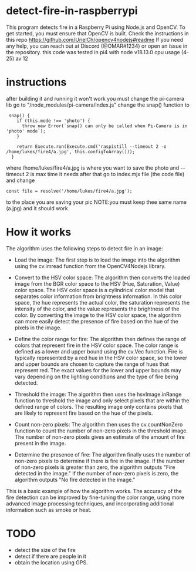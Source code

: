 # detect-fire-in-raspberrypi
This program detects fire in a Raspberry Pi using Node.js and OpenCV. To get started, you must ensure that OpenCV is built. Check the instructions in this repo https://github.com/UrielCh/opencv4nodejs#readme If you need any help, you can reach out at Discord (@OMAR#1234) or open an issue in the repository.
this code was tested in pi4 with node v18.13.0 cpu usage (4-25) av 12
# instructions  
after building it and running it won't work you must change the pi-camera lib 
go to "/node_modules/pi-camera/index.js"
change the snap() function to
```
 snap() {
    if (this.mode !== 'photo') {
      throw new Error(`snap() can only be called when Pi-Camera is in 'photo' mode`);
    }
    
    return Execute.run(Execute.cmd('raspistill --timeout 2 -o /home/lukes/fire4/a.jpg', this.configToArray()));
  }

```
where /home/lukes/fire4/a.jpg is where you want to save the photo and --timeout 2 is max time it needs 
after that go to index.mjx file (the code file) and change
```
const file = resolve('/home/lukes/fire4/a.jpg'); 
```
to the place you are saving your pic
NOTE:you must keep thee same name (a.jpg)
and it should work
# How it works
The algorithm uses the following steps to detect fire in an image:

- Load the image: The first step is to load the image into the algorithm using the cv.imread function from the OpenCV4Nodejs library.

- Convert to the HSV color space: The algorithm then converts the loaded image from the BGR color space to the HSV (Hue, Saturation, Value) color space. The HSV color space is a cylindrical color model that separates color information from brightness information. In this color space, the hue represents the actual color, the saturation represents the intensity of the color, and the value represents the brightness of the color. By converting the image to the HSV color space, the algorithm can more easily detect the presence of fire based on the hue of the pixels in the image.

- Define the color range for fire: The algorithm then defines the range of colors that represent fire in the HSV color space. The color range is defined as a lower and upper bound using the cv.Vec function. Fire is typically represented by a red hue in the HSV color space, so the lower and upper bounds are chosen to capture the range of hues that represent red. The exact values for the lower and upper bounds may vary depending on the lighting conditions and the type of fire being detected.

- Threshold the image: The algorithm then uses the hsvImage.inRange function to threshold the image and only select pixels that are within the defined range of colors. The resulting image only contains pixels that are likely to represent fire based on the hue of the pixels.

- Count non-zero pixels: The algorithm then uses the cv.countNonZero function to count the number of non-zero pixels in the threshold image. The number of non-zero pixels gives an estimate of the amount of fire present in the image.

- Determine the presence of fire: The algorithm finally uses the number of non-zero pixels to determine if there is fire in the image. If the number of non-zero pixels is greater than zero, the algorithm outputs "Fire detected in the image." If the number of non-zero pixels is zero, the algorithm outputs "No fire detected in the image."

This is a basic example of how the algorithm works. The accuracy of the fire detection can be improved by fine-tuning the color range, using more advanced image processing techniques, and incorporating additional information such as smoke or heat.

# TODO
- detect the size of the fire
- detect if there are people in it
- obtain the location using GPS.
